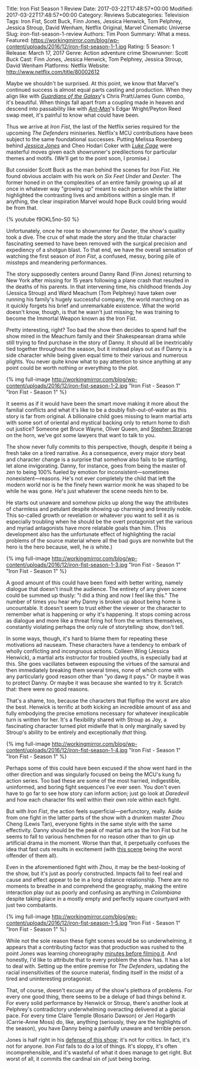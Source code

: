 Title: Iron Fist Season 1 Review
Date: 2017-03-22T17:48:57+00:00
Modified: 2017-03-22T17:48:57+00:00
Category: Reviews
Subcategories: Television
Tags: Iron Fist, Scott Buck, Finn Jones, Jessica Henwick, Tom Pelphrey, Jessica Stroup, David Wenham, Netflix Original, Marvel Cinematic Universe
Slug: iron-fist-season-1-review
Authors: Tim Poon
Summary: What a mess.
Featured: https://workingmirror.com/blog/wp-content/uploads/2016/12/iron-fist-season-1-1.jpg
Rating: 5
Season: 1
Release: March 17, 2017
Genre: Action adventure crime
Showrunner: Scott Buck
Cast: Finn Jones, Jessica Henwick, Tom Pelphrey, Jessica Stroup, David Wenham
Platforms: Netflix
Website: http://www.netflix.com/title/80002612

Maybe we shouldn't be surprised. At this point, we know that Marvel's continued success is almost equal parts casting and production. When they align like with *[Guardians of the Galaxy](http://www.platformnation.com/2014/08/04/guardians-of-the-galaxy-review-blasting-off/)*'s Chris Pratt/James Gunn combo, it's beautiful. When things fall apart from a coupling made in heaven and descend into passability like with *[Ant-Man](http://www.platformnation.com/2015/07/20/ant-man-review-astoundingly-adequate/)*'s Edgar Wright/Peyton Reed swap meet, it's painful to know what could have been.

Thus we arrive at *Iron Fist*, the last of the Netflix series required for the upcoming *The Defenders* miniseries. Netflix's MCU contributions have been subject to the same foundational successes. Putting Melissa Rosenberg behind *[Jessica Jones](http://www.platformnation.com/2015/11/24/jessica-jones-season-1-review-keeping-up-with-a-jones/)* and Cheo Hodari Coker with *[Luke Cage](http://www.platformnation.com/2016/10/03/luke-cage-season-1-review-unbreakable/)* were masterful moves given each showrunner's predilections for particular themes and motifs. (We'll get to the point soon, I promise.)

But consider Scott Buck as the man behind the scenes for *Iron Fist*. He found obvious acclaim with his work on *Six Feet Under* and *Dexter*. The former honed in on the complexities of an entire family growing up all at once in whatever way "growing up" meant to each person while the latter highlighted the contrasting lives and ambitions within a single man. If anything, the clear inspiration Marvel would hope Buck could bring would be from that.

{% youtube f9OKL5no-S0 %}

Unfortunately, once he rose to showrunner for *Dexter*, the show's quality took a dive. The crux of what made the story and the titular character fascinating seemed to have been removed with the surgical precision and expediency of a shotgun blast. To that end, we have the overall sensation of watching the first season of *Iron Fist*, a confused, messy, boring pile of missteps and meandering performances.

The story supposedly centers around Danny Rand (Finn Jones) returning to New York after missing for 15 years following a plane crash that resulted in the deaths of his parents. In that intervening time, his childhood friends Joy (Jessica Stroup) and Ward Meachum (Tom Pelphrey) have taken over running his family's hugely successful company, the world marching on as it quickly forgets his brief and unremarkable existence. What the world doesn't know, though, is that he wasn't just missing; he was training to become the Immortal Weapon known as the Iron Fist.

Pretty interesting, right? Too bad the show then decides to spend half the show mired in the Meachum family and their Shakespearean drama while still trying to find purchase in the story of Danny. It should all be inextricably tied together throughout the season, but it instead plays out as if Danny is a side character while being given equal time to their various and numerous plights. You never quite know what to pay attention to since anything at any point could be worth nothing or everything to the plot.

{% img full-image http://workingmirror.com/blog/wp-content/uploads/2016/12/iron-fist-season-1-2.jpg "Iron Fist - Season 1" "Iron Fist - Season 1" %}

It seems as if it would have been the smart move making it more about the familial conflicts and what it's like to be a doubly fish-out-of-water as this story is far from original. A billionaire child goes missing to learn martial arts with some sort of oriental and mystical backing only to return home to dish out justice? Someone get Bruce Wayne, Oliver Queen, and [Stephen Strange](http://www.platformnation.com/2016/11/04/doctor-strange-review-an-odd-remedy/) on the horn, we've got some lawyers that want to talk to you.

The show never fully commits to this perspective, though, despite it being a fresh take on a tired narrative. As a consequence, every major story beat and character change is a surprise that somehow also fails to be startling, let alone invigorating. Danny, for instance, goes from being the master of zen to being 100% fueled by emotion for inconsistent—sometimes nonexistent—reasons. He's not ever completely the child that left the modern world nor is he the finely hewn warrior monk he was shaped to be while he was gone. He's just whatever the scene needs him to be.

He starts out unaware and somehow picks up along the way the attributes of charmless and petulant despite showing up charming and breezily noble. This so-called growth or revelation or whatever you want to sell it as is especially troubling when he should be the overt protagonist yet the various and myriad antagonists have more relatable goals than him. (This development also has the unfortunate effect of highlighting the racial problems of the source material where all the bad guys are nonwhite but the hero is the hero because, well, he *is* white.)

{% img full-image http://workingmirror.com/blog/wp-content/uploads/2016/12/iron-fist-season-1-3.jpg "Iron Fist - Season 1" "Iron Fist - Season 1" %}

A good amount of this could have been fixed with better writing, namely dialogue that doesn't insult the audience. The entirety of any given scene could be summed up thusly: "I did a thing and now I feel like this." The number of times you hear why Danny is broken up about being home is uncountable. It doesn't seem to trust either the viewer or the character to remember what is happening or why it's happening. It stops coming across as dialogue and more like a threat firing hot from the writers themselves, constantly violating perhaps the only rule of storytelling: show, don't tell.

In some ways, though, it's hard to blame them for repeating these motivations ad nauseam. These characters have a tendency to embark of wholly conflicting and incongruous actions. Colleen Wing (Jessica Henwick), a martial arts instructor for troubled youths, is especially bad at this. She goes vacillates between espousing the virtues of the samurai and then immediately breaking them several times, none of which come with any particularly good reason other than "yo dawg it pays." Or maybe it was to protect Danny. Or maybe it was because she wanted to try it. Scratch that: there were no good reasons.

That's a shame, too, because the characters that flipflop the worst are also the best. Henwick is terrific at both kicking an incredible amount of ass and fully embodying the precise emotions necessary for whatever inexplicable turn is written for her. It's a flexibility shared with Stroup as Joy, a fascinating character turned plot midwife that is only marginally saved by Stroup's ability to be entirely and exceptionally *that* thing.

{% img full-image http://workingmirror.com/blog/wp-content/uploads/2016/12/iron-fist-season-1-4.jpg "Iron Fist - Season 1" "Iron Fist - Season 1" %}

Perhaps some of this could have been excused if the show went hard in the other direction and was singularly focused on being the MCU's kung fu action series. Too bad these are some of the most harried, indigestible, uninformed, and boring fight sequences I've ever seen. You don't even have to go far to see how story can inform action; just go look at *Daredevil* and how each character fits well within their own role within each fight.

But with *Iron Fist*, the action feels superficial—perfunctory, really. Aside from one fight in the latter parts of the show with a drunken master Zhou Cheng (Lewis Tan), everyone fights in the same style with the same effectivity. Danny should be the peak of martial arts as the Iron Fist but he seems to fall to various henchmen for no reason other than to gin up artificial drama in the moment. Worse than that, it perpetually confuses the idea that fast cuts results in excitement (with [this scene](http://www.independent.co.uk/arts-entertainment/tv/news/iron-fist-season-1-fight-scene-video-edit-cuts-a7640966.html) being the worst offender of them all).

Even in the aforementioned fight with Zhou, it may be the best-looking of the show, but it's just as poorly constructed. Impacts fail to feel real and cause and effect appear to be in a long distance relationship. There are no moments to breathe in and comprehend the geography, making the entire interaction play out as poorly and confusing as anything in *Colombiana* despite taking place in a mostly empty and perfectly square courtyard with just two combatants.

{% img full-image http://workingmirror.com/blog/wp-content/uploads/2016/12/iron-fist-season-1-5.jpg "Iron Fist - Season 1" "Iron Fist - Season 1" %}

While not the sole reason these fight scenes would be so underwhelming, it appears that a contributing factor was that production was rushed to the point Jones was learning choreography [minutes before filming it](http://www.cinemablend.com/television/1638649/the-bizarre-way-finn-jones-trained-for-iron-fists-fight-scenes). And honestly, I'd like to attribute that to every problem the show has. It has a lot to deal with. Setting up the entire premise for *The Defenders*, updating the racial insensitivities of the source material, finding itself in the midst of a tired and uninteresting protagonist.

That, of course, doesn't excuse any of the show's plethora of problems. For every one good thing, there seems to be a deluge of bad things behind it. For every solid performance by Henwick or Stroup, there's another look at Pelphrey's contradictory underwhelming overacting delivered at a glacial pace. For every time Claire Temple (Rosario Dawson) or Jeri Hogarth (Carrie-Anne Moss) do, like, anything (seriously, they are the highlights of the season), you have Danny being a painfully unaware and terrible person.

Jones is half right in his [defense of this show](http://io9.gizmodo.com/its-for-the-fans-isnt-a-defense-iron-fists-finn-jones-1793201293); it's not for critics. In fact, it's not for anyone. *Iron Fist* fails to do a lot of things. It's sloppy, it's often incomprehensible, and it's wasteful of what it does manage to get right. But worst of all, it commits the cardinal sin of just being boring.
